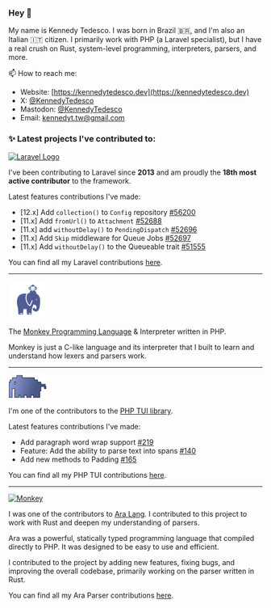 ### Hey 👋

My name is Kennedy Tedesco. I was born in Brazil 🇧🇷, and I'm also an Italian 🇮🇹 citizen. I primarily work with PHP (a Laravel specialist), but I have a real crush on Rust, system-level programming, interpreters, parsers, and more.

📫 How to reach me:

- Website: [https://kennedytedesco.dev](https://kennedytedesco.dev)
- X: [@KennedyTedesco](https://x.com/KennedyTedesco)
- Mastodon: [@KennedyTedesco](https://fosstodon.org/@KennedyTedesco)
- Email: [kennedyt.tw@gmail.com](mailto://kennedyt.tw@gmail.com)

### ✨ Latest projects I've contributed to:

<p align="left"><a href="https://github.com/laravel/framework/commits?author=KennedyTedesco" rel="nofollow"><img src="https://raw.githubusercontent.com/laravel/art/master/logo-lockup/5%20SVG/2%20CMYK/1%20Full%20Color/laravel-logolockup-cmyk-red.svg" width="125" alt="Laravel Logo"></a></p>

I've been contributing to Laravel since **2013** and am proudly the **18th most active contributor** to the framework.

Latest features contributions I've made:

- [12.x] Add `collection()` to `Config` repository [#56200](https://github.com/laravel/framework/pull/56200)
- [11.x] Add `fromUrl()` to `Attachment` [#52688](https://github.com/laravel/framework/pull/52688)
- [11.x] add `withoutDelay()` to `PendingDispatch` [#52696](https://github.com/laravel/framework/pull/52696)
- [11.x] Add `Skip` middleware for Queue Jobs [#52697](https://github.com/laravel/framework/pull/52645)
- [11.x] Add `withoutDelay()` to the Queueable trait [#51555](https://github.com/laravel/framework/pull/51555)

You can find all my Laravel contributions [here](https://github.com/laravel/framework/commits?author=KennedyTedesco).

---

<p align="left"><a href="https://github.com/KennedyTedesco/monkey" rel="nofollow"><img src="https://github.com/KennedyTedesco/monkey/raw/main/resources/monkey-php-logo.svg?raw=true" width="75" alt="Monkey"></a></p>

The [Monkey Programming Language](https://github.com/KennedyTedesco/monkey) & Interpreter written in PHP.

Monkey is just a C-like language and its interpreter that I built to learn and understand how lexers and parsers work.

---

<p align="left" dir="auto">
  <a target="_blank" rel="noopener noreferrer" href="https://github.com/php-tui/php-tui"><img src="https://raw.githubusercontent.com/KennedyTedesco/KennedyTedesco/refs/heads/main/resources/php-tui.png" alt="PHP TUI Logo" width="75"></a>
</p>

I'm one of the contributors to the [PHP TUI library](https://github.com/php-tui/php-tui).

Latest features contributions I've made:

- Add paragraph word wrap support [#219](https://github.com/php-tui/php-tui/pull/219)
- Feature: Add the ability to parse text into spans [#140](https://github.com/php-tui/php-tui/pull/140)
- Add new methods to Padding [#165](https://github.com/php-tui/php-tui/pull/165)

You can find all my PHP TUI contributions [here](https://github.com/php-tui/php-tui/commits?author=KennedyTedesco).

---

<p align="left"><a href="https://github.com/ara-lang/parser" rel="nofollow"><img src="https://avatars.githubusercontent.com/u/120671920?s=100&v=4" width="65" alt="Monkey"></a></p>

I was one of the contributors to [Ara Lang](https://github.com/ara-lang/parser). I contributed to this project to work with Rust and deepen my understanding of parsers.

Ara was a powerful, statically typed programming language that compiled directly to PHP. It was designed to be easy to use and efficient.

I contributed to the project by adding new features, fixing bugs, and improving the overall codebase, primarily working on the parser written in Rust.

You can find all my Ara Parser contributions [here](https://github.com/ara-lang/parser/commits?author=KennedyTedesco).
